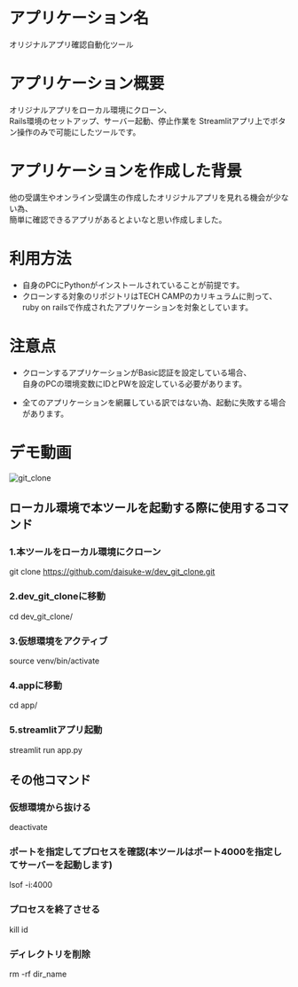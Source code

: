 # アプリケーション名
オリジナルアプリ確認自動化ツール

# アプリケーション概要
オリジナルアプリをローカル環境にクローン、  
Rails環境のセットアップ、サーバー起動、停止作業を
Streamlitアプリ上でボタン操作のみで可能にしたツールです。

# アプリケーションを作成した背景
他の受講生やオンライン受講生の作成したオリジナルアプリを見れる機会が少ない為、  
簡単に確認できるアプリがあるとよいなと思い作成しました。

# 利用方法
- 自身のPCにPythonがインストールされていることが前提です。  
- クローンする対象のリポジトリはTECH CAMPのカリキュラムに則って、  
ruby on railsで作成されたアプリケーションを対象としています。

# 注意点
- クローンするアプリケーションがBasic認証を設定している場合、  
自身のPCの環境変数にIDとPWを設定している必要があります。  

- 全てのアプリケーションを網羅している訳ではない為、起動に失敗する場合があります。

# デモ動画
![git_clone](https://github.com/user-attachments/assets/4ba2fcbe-c76c-425b-a46d-4b6bfccc4381)

## ローカル環境で本ツールを起動する際に使用するコマンド
### 1.本ツールをローカル環境にクローン
git clone https://github.com/daisuke-w/dev_git_clone.git

### 2.dev_git_cloneに移動
cd dev_git_clone/

### 3.仮想環境をアクティブ
source venv/bin/activate

### 4.appに移動
cd app/

### 5.streamlitアプリ起動
streamlit run app.py


## その他コマンド
### 仮想環境から抜ける
deactivate

### ポートを指定してプロセスを確認(本ツールはポート4000を指定してサーバーを起動します)
lsof -i:4000

### プロセスを終了させる
kill id

### ディレクトリを削除
rm -rf dir_name
